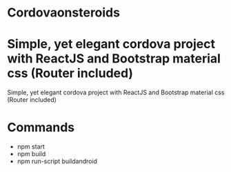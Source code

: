 # Cordovaonsteroids

# Simple, yet elegant cordova project with ReactJS and Bootstrap material css (Router included)

Simple, yet elegant cordova project with ReactJS and Bootstrap material css (Router included)

# Commands

- npm start
- npm build
- npm run-script buildandroid
